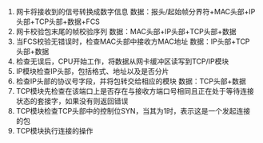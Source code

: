 1. 网卡将接收到的信号转换成数字信息
    数据：报头/起始帧分界符+MAC头部+IP头部+TCP头部+数据+FCS
2. 网卡校验包末尾的帧校验序列
    数据：MAC头部+IP头部+TCP头部+数据
3. 当FCS校验无错误时，检查MAC头部中接收方MAC地址
    数据：IP头部+TCP头部+数据
4. 检查无误后，CPU开始工作，将数据从网卡缓冲区读写到TCP/IP模块
5. IP模块检查IP头部，包括格式、地址以及是否分片
6. 检查IP头部的协议号字段，并将包转交给相应的模块
    数据：TCP头部+数据
7. TCP模块先检查在该端口上是否存在与接收方端口号相同且正在处于等待连接状态的套接字，如果没有则返回错误
8. TCP模块检查TCP头部中的控制位SYN，当其为1时，表示这是一个发起连接的包
9. TCP模块执行连接的操作